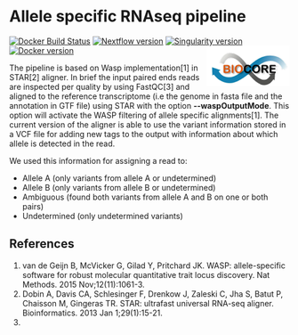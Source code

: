 # Allele specific RNAseq pipeline
[![Docker Build Status](https://img.shields.io/docker/automated/biocorecrg/asrnaseq.svg)](https://cloud.docker.com/u/biocorecrg/repository/docker/biocorecrg/asrnaseq/builds)
[![Nextflow version](https://img.shields.io/badge/Nextflow-19.10.0-brightgreen)](https://www.nextflow.io/)
[![Singularity version](https://img.shields.io/badge/Singularity-v2.6.1-green.svg)](https://www.sylabs.io/)
[![Docker version](https://img.shields.io/badge/Docker-v19.03-blue)](https://www.docker.com/)
<img align="right" href="https://biocore.crg.eu/" src="https://raw.githubusercontent.com/CRG-CNAG/BioCoreMiscOpen/master/logo/biocore-logo_small.png" />

The pipeline is based on Wasp implementation[1] in STAR[2] aligner. 
In brief the input paired ends reads are inspected per quality by using FastQC[3] and aligned to the reference transcriptome (i.e the genome in fasta file and the annotation in GTF file) using STAR with the option **--waspOutputMode**.
This option will activate the WASP filtering of allele specific alignments[1]. The current version of the aligner is able to use the variant information stored in a VCF file for adding new tags to the output with information about which allele is detected in the read. 

We used this information for assigning a read to:


- Allele A (only variants from allele A or undetermined)
- Allele B (only variants from allele B or undetermined)
- Ambiguous (found both variants from allele A and B on one or both pairs)
- Undetermined (only undetermined variants)

## References
1. van de Geijn B, McVicker G, Gilad Y, Pritchard JK. WASP: allele-specific software for robust molecular quantitative trait locus discovery. Nat Methods. 2015 Nov;12(11):1061-3.
1. Dobin A, Davis CA, Schlesinger F, Drenkow J, Zaleski C, Jha S, Batut P, Chaisson M, Gingeras TR. STAR: ultrafast universal RNA-seq aligner. Bioinformatics. 2013 Jan 1;29(1):15-21. 
1. 
